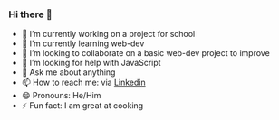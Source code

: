 ### Hi there 👋

- 🔭 I’m currently working on a project for school
- 🌱 I’m currently learning web-dev
- 👯 I’m looking to collaborate on a basic web-dev project to improve
- 🤔 I’m looking for help with JavaScript
- 💬 Ask me about anything
- 📫 How to reach me: via [Linkedin](https://www.linkedin.com/in/roham-k-975728211)
- 😄 Pronouns: He/Him
- ⚡ Fun fact: I am great at cooking
